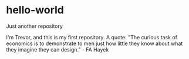 # hello-world
Just another repository

I'm Trevor, and this is my first repository. A quote: "The curious task of economics is to demonstrate to men just how little they know about what they imagine they can design." - FA Hayek
